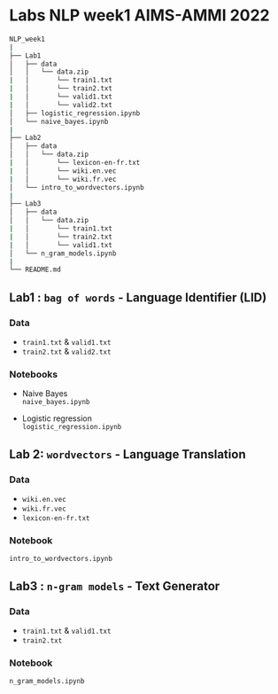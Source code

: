 # Labs NLP week1 AIMS-AMMI 2022

```bash
NLP_week1
|
├── Lab1
│   ├── data
│   │   └── data.zip
|   │       └── train1.txt
|   │       └── train2.txt
|   │       └── valid1.txt
|   │       └── valid2.txt
│   ├── logistic_regression.ipynb
│   └── naive_bayes.ipynb
|
├── Lab2
│   ├── data
│   │   └── data.zip
|   │       └── lexicon-en-fr.txt
|   │       └── wiki.en.vec
|   │       └── wiki.fr.vec
│   └── intro_to_wordvectors.ipynb
|
├── Lab3
│   ├── data
│   │   └── data.zip
|   │       └── train1.txt
|   │       └── train2.txt
|   │       └── valid1.txt
│   └── n_gram_models.ipynb
|
└── README.md
```
## Lab1 : `bag of words` - Language Identifier (LID)

### Data
- `train1.txt` & `valid1.txt`
- `train2.txt` & `valid2.txt`

### Notebooks
- Naive Bayes  
`naive_bayes.ipynb`

- Logistic regression  
`logistic_regression.ipynb`

## Lab 2: `wordvectors` - Language Translation

### Data
- `wiki.en.vec`
- `wiki.fr.vec`
- `lexicon-en-fr.txt`

### Notebook
`intro_to_wordvectors.ipynb`

## Lab3 : `n-gram models` - Text Generator 

### Data
- `train1.txt` & `valid1.txt`
- `train2.txt`

### Notebook
`n_gram_models.ipynb`
